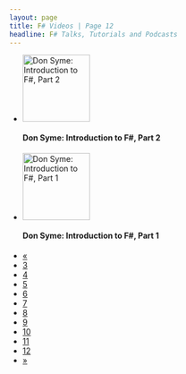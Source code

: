 ```yaml
---
layout: page
title: F# Videos | Page 12
headline: F# Talks, Tutorials and Podcasts
---
```


<div>
  <div class="row-fluid">
    <ul class="thumbnails">
      <li class="span4">
        <div class="thumbnail" style="border: none;">
          <a href="http://channel9.msdn.com/Blogs/Charles/Don-Syme-Introduction-to-F-Part-2">
            <img src="http://ecn.channel9.msdn.com/o9/previewImages/220/229608_220x165.jpg" alt="Don Syme: Introduction to F#, Part 2" style="height: 120px;" />
          </a>
          <h4>Don Syme: Introduction to F#, Part 2</h4>
        </div>
      </li>
      <li class="span4">
        <div class="thumbnail" style="border: none;">
          <a href="http://channel9.msdn.com/Blogs/Charles/Don-Syme-Introduction-to-F-Part-1">
            <img src="http://ecn.channel9.msdn.com/o9/previewImages/220/229374_220x165.jpg" alt="Don Syme: Introduction to F#, Part 1" style="height: 120px;" />
          </a>
          <h4>Don Syme: Introduction to F#, Part 1</h4>
        </div>
      </li>
    </ul>
  </div>
  <div class="pagination pagination-centered">
    <ul>
      <li>
        <a href="11">«</a>
      </li>
      <li>
        <a href="3">3</a>
      </li>
      <li>
        <a href="4">4</a>
      </li>
      <li>
        <a href="5">5</a>
      </li>
      <li>
        <a href="6">6</a>
      </li>
      <li>
        <a href="7">7</a>
      </li>
      <li>
        <a href="8">8</a>
      </li>
      <li>
        <a href="9">9</a>
      </li>
      <li>
        <a href="10">10</a>
      </li>
      <li>
        <a href="11">11</a>
      </li>
      <li class="active">
        <a href="12">12</a>
      </li>
      <li class="disabled">
        <a href="#">»</a>
      </li>
    </ul>
  </div>
</div>
